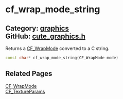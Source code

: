 [](../header.md ':include')

# cf_wrap_mode_string

Category: [graphics](/api_reference?id=graphics)  
GitHub: [cute_graphics.h](https://github.com/RandyGaul/cute_framework/blob/master/include/cute_graphics.h)  
---

Returns a [CF_WrapMode](/graphics/cf_wrapmode.md) converted to a C string.

```cpp
const char* cf_wrap_mode_string(CF_WrapMode mode)
```

## Related Pages

[CF_WrapMode](/graphics/cf_wrapmode.md)  
[CF_TextureParams](/graphics/cf_textureparams.md)  
